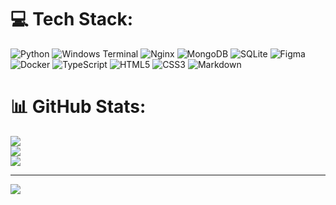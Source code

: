 
# 💻 Tech Stack:
![Python](https://img.shields.io/badge/python-3670A0?style=flat&logo=python&logoColor=ffdd54) ![Windows Terminal](https://img.shields.io/badge/Windows%20Terminal-%234D4D4D.svg?style=flat&logo=windows-terminal&logoColor=white) ![Nginx](https://img.shields.io/badge/nginx-%23009639.svg?style=flat&logo=nginx&logoColor=white) ![MongoDB](https://img.shields.io/badge/MongoDB-%234ea94b.svg?style=flat&logo=mongodb&logoColor=white) ![SQLite](https://img.shields.io/badge/sqlite-%2307405e.svg?style=flat&logo=sqlite&logoColor=white) ![Figma](https://img.shields.io/badge/figma-%23F24E1E.svg?style=flat&logo=figma&logoColor=white) ![Docker](https://img.shields.io/badge/docker-%230db7ed.svg?style=flat&logo=docker&logoColor=white) ![TypeScript](https://img.shields.io/badge/typescript-%23007ACC.svg?style=flat&logo=typescript&logoColor=white) ![HTML5](https://img.shields.io/badge/html5-%23E34F26.svg?style=flat&logo=html5&logoColor=white) ![CSS3](https://img.shields.io/badge/css3-%231572B6.svg?style=flat&logo=css3&logoColor=white) ![Markdown](https://img.shields.io/badge/markdown-%23000000.svg?style=flat&logo=markdown&logoColor=white)
# 📊 GitHub Stats:
![](https://github-readme-stats.vercel.app/api?username=cloudydaking&theme=dark&hide_border=false&include_all_commits=false&count_private=true)<br/>
![](https://github-readme-streak-stats.herokuapp.com/?user=cloudydaking&theme=dark&hide_border=false)<br/>
![](https://github-readme-stats.vercel.app/api/top-langs/?username=cloudydaking&theme=dark&hide_border=false&include_all_commits=false&count_private=true&layout=compact)

---
[![](https://visitcount.itsvg.in/api?id=cloudydaking&icon=0&color=0)](https://visitcount.itsvg.in)

<!-- Proudly created with GPRM ( https://gprm.itsvg.in ) -->
